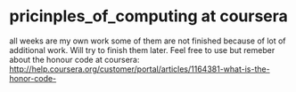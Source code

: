 pricinples_of_computing at coursera
=======================

all weeks are my own work some of them are not finished because of lot of additional work. Will try to finish them later.
Feel free to use but remeber about the honour code at coursera: http://help.coursera.org/customer/portal/articles/1164381-what-is-the-honor-code-
